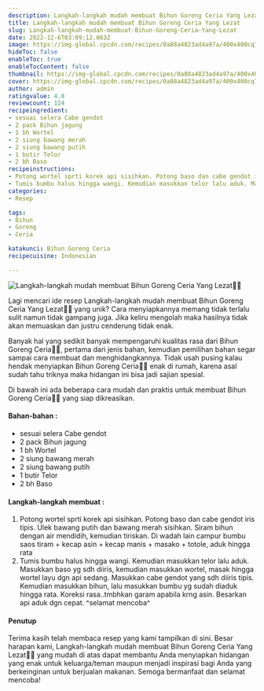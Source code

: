 ```yaml
---
description: Langkah-langkah mudah membuat Bihun Goreng Ceria Yang Lezat"
title: Langkah-langkah mudah membuat Bihun Goreng Ceria Yang Lezat
slug: Langkah-langkah-mudah-membuat-Bihun-Goreng-Ceria-Yang-Lezat
date: 2022-12-6T03:09:12.063Z
image: https://img-global.cpcdn.com/recipes/0a88a4823ad4a97a/400x400cq70/photo.jpg
hideToc: false
enableToc: true
enableTocContent: false
thumbnail: https://img-global.cpcdn.com/recipes/0a88a4823ad4a97a/400x400cq70/photo.jpg
cover: https://img-global.cpcdn.com/recipes/0a88a4823ad4a97a/400x400cq70/photo.jpg
author: admin
ratingvalue: 4.8
reviewcount: 124
recipeingredient:
- sesuai selera Cabe gendot
- 2 pack Bihun jagung
- 1 bh Wortel
- 2 siung bawang merah
- 2 siung bawang putih
- 1 butir Telor
- 2 bh Baso
recipeinstructions:
- Potong wortel sprti korek api sisihkan. Potong baso dan cabe gendot iris tipis. Ulek bawang putih dan bawang merah sisihkan. Siram bihun dengan air mendidih, kemudian tiriskan. Di wadah lain campur bumbu saos tiram + kecap asin + kecap manis + masako + totole, aduk hingga rata
- Tumis bumbu halus hingga wangi. Kemudian masukkan telor lalu aduk. Masukkan baso yg sdh diiris, kemudian masukkan wortel, masak hingga wortel layu dgn api sedang. Masukkan cabe gendot yang sdh diiris tipis. Kemudian masukkan bihun, lalu masukkan bumbu yg sudah diaduk hingga rata. Koreksi rasa..tmbhkan garam apabila krng asin. Besarkan api aduk dgn cepat. ^selamat mencoba^
categories:
- Resep

tags:
- Bihun
- Goreng
- Ceria

katakunci: Bihun Goreng Ceria
recipecuisine: Indonesian

---
```


![Langkah-langkah mudah membuat Bihun Goreng Ceria Yang Lezat👩‍🍳](https://img-global.cpcdn.com/recipes/0a88a4823ad4a97a/400x400cq70/photo.jpg)

Lagi mencari ide resep Langkah-langkah mudah membuat Bihun Goreng Ceria Yang Lezat👩‍🍳 yang unik? Cara menyiapkannya memang tidak terlalu sulit namun tidak gampang juga. Jika keliru mengolah maka hasilnya tidak akan memuaskan dan justru cenderung tidak enak.

Banyak hal yang sedikit banyak mempengaruhi kualitas rasa dari Bihun Goreng Ceria👩‍🍳, pertama dari jenis bahan, kemudian pemilihan bahan segar sampai cara membuat dan menghidangkannya. Tidak usah pusing kalau hendak menyiapkan Bihun Goreng Ceria👩‍🍳 enak di rumah, karena asal sudah tahu triknya maka hidangan ini bisa jadi sajian spesial.

Di bawah ini ada beberapa cara mudah dan praktis untuk membuat Bihun Goreng Ceria👩‍🍳 yang siap dikreasikan.

<!--inarticleads1-->

#### Bahan-bahan :

- sesuai selera Cabe gendot
- 2 pack Bihun jagung
- 1 bh Wortel
- 2 siung bawang merah
- 2 siung bawang putih
- 1 butir Telor
- 2 bh Baso

<!--inarticleads2-->

#### Langkah-langkah membuat :

1. Potong wortel sprti korek api sisihkan. Potong baso dan cabe gendot iris tipis. Ulek bawang putih dan bawang merah sisihkan. Siram bihun dengan air mendidih, kemudian tiriskan. Di wadah lain campur bumbu saos tiram + kecap asin + kecap manis + masako + totole, aduk hingga rata
1. Tumis bumbu halus hingga wangi. Kemudian masukkan telor lalu aduk. Masukkan baso yg sdh diiris, kemudian masukkan wortel, masak hingga wortel layu dgn api sedang. Masukkan cabe gendot yang sdh diiris tipis. Kemudian masukkan bihun, lalu masukkan bumbu yg sudah diaduk hingga rata. Koreksi rasa..tmbhkan garam apabila krng asin. Besarkan api aduk dgn cepat. ^selamat mencoba^

#### Penutup

Terima kasih telah membaca resep yang kami tampilkan di sini. Besar harapan kami, Langkah-langkah mudah membuat Bihun Goreng Ceria Yang Lezat👩‍🍳 yang mudah di atas dapat membantu Anda menyiapkan hidangan yang enak untuk keluarga/teman maupun menjadi inspirasi bagi Anda yang berkeinginan untuk berjualan makanan. Semoga bermanfaat dan selamat mencoba!